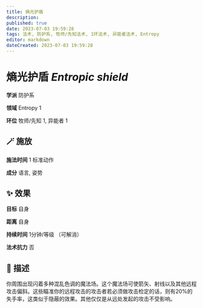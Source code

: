 ```yaml
---
title: 熵光护盾
description: 
published: true
date: 2023-07-03 19:59:28
tags: 法术, 防护系, 牧师/先知法术, 1环法术, 异能者法术, Entropy
editor: markdown
dateCreated: 2023-07-03 19:59:28
---
```


# **熵光护盾** *Entropic shield*

**学派** 防护系 

**领域** Entropy 1

**环位** 牧师/先知 1, 异能者 1

## 🪄 施放

**施法时间** 1 标准动作

**成分** 语言, 姿势

## ✨ 效果 

**目标** 自身 

**距离** 自身  

**持续时间** 1分钟/等级 （可解消） 

**法术抗力** 否

## 📖 描述

你周围出现闪着多种混乱色调的魔法场。这个魔法场可使箭矢、射线以及其他远程攻击偏斜。这些瞄准你的远程攻击的攻击者若必须做攻击检定的话，则有20%的失手率，这类似于隐蔽的效果。其他仅仅是从远处发起的攻击不受影响。
    